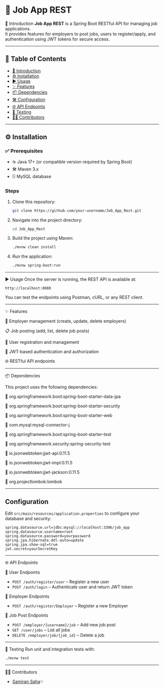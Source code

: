 # 🚀 Job App REST

📖 Introduction
**Job App REST** is a Spring Boot RESTful API for managing job applications.  
It provides features for employers to post jobs, users to register/apply, and authentication using JWT tokens for secure access.

---

## 📑 Table of Contents
- [📖 Introduction](#-introduction)
- [⚙️ Installation](#️-installation)
- [▶️ Usage](#️-usage)
- [✨ Features](#-features)
- [📦 Dependencies](#-dependencies)
- [🛠 Configuration](#-configuration)
- [🌐 API Endpoints](#-api-endpoints)
- [🧪 Testing](#-testing)
- [👨‍💻 Contributors](#-contributors)

---

## ⚙️ Installation

### ✅ Prerequisites
- ☕ Java 17+ (or compatible version required by Spring Boot)
- 🛠 Maven 3.x
- 🗄 MySQL database

### Steps
1. Clone this repository:
   ```bash
   git clone https://github.com/your-username/Job_App_Rest.git
   ```
2. Navigate into the project directory:
   ```bash
   cd Job_App_Rest
   ```
3. Build the project using Maven:
   ```bash
   ./mvnw clean install
   ```
4. Run the application:
   ```bash
   ./mvnw spring-boot:run
   ```

---

▶️ Usage
Once the server is running, the REST API is available at:
```
http://localhost:8080
```

You can test the endpoints using Postman, cURL, or any REST client.

---

✨ Features

👔 Employer management (create, update, delete employers)

📋 Job posting (add, list, delete job posts)

👤 User registration and management

🔐 JWT-based authentication and authorization

🌐 RESTful API endpoints

---

📦 Dependencies

This project uses the following dependencies:

📌 org.springframework.boot:spring-boot-starter-data-jpa

📌 org.springframework.boot:spring-boot-starter-security

📌 org.springframework.boot:spring-boot-starter-web

📌 com.mysql:mysql-connector-j

📌 org.springframework.boot:spring-boot-starter-test

📌 org.springframework.security:spring-security-test

📌 io.jsonwebtoken:jjwt-api:0.11.5

📌 io.jsonwebtoken:jjwt-impl:0.11.5

📌 io.jsonwebtoken:jjwt-jackson:0.11.5

📌 org.projectlombok:lombok

---

## Configuration
Edit `src/main/resources/application.properties` to configure your database and security:

```properties
spring.datasource.url=jdbc:mysql://localhost:3306/job_app
spring.datasource.username=root
spring.datasource.password=yourpassword
spring.jpa.hibernate.ddl-auto=update
spring.jpa.show-sql=true
jwt.secret=yourSecretKey
```

---

🌐 API Endpoints

👤 User Endpoints
- `POST /auth/register/user` – Register a new user
- `POST /auth/login` – Authenticate user and return JWT token

👔 Employer Endpoints
- `POST /auth/register/Employer` – Register a new Employer


💼 Job Post Endpoints
- `POST /employer/{username}/job` – Add new job post
- `GET /user/jobs` – List all jobs
- `DELETE /employer/job/{job_id}` – Delete a job

---

🧪 Testing
Run unit and integration tests with:
```bash
./mvnw test
```

---

👨‍💻 Contributors
- [Samiran Saha](https://github.com/samiran4663)✨
